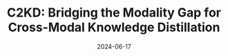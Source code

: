 ---
title: "C2KD: Bridging the Modality Gap for Cross-Modal Knowledge Distillation"
authors:
- Fushuo Huo
- Wenchao Xu
- Jingcai Guo
- Haozhao Wang
- Song Guo
date: "2024-06-17"
# doi: ""


# Publication type.
# Legend: 0 = Uncategorized; 1 = Conference paper; 2 = Journal article;
# 3 = Preprint / Working Paper; 4 = Report; 5 = Book; 6 = Book section;
# 7 = Thesis; 8 = Patent
publication_types: ["1"]

# Publication name and optional abbreviated publication name.
publication: IEEE/CVF Computer Vision and Pattern Recognition Conference (CVPR) (CCF-A)
#publication_short: In *INFOCOM* (CCF-A)

# links:
# - name: Custom Link
#   url: http://example.org
url_pdf: https://openaccess.thecvf.com//content/CVPR2024/papers/Huo_C2KD_Bridging_the_Modality_Gap_for_Cross-Modal_Knowledge_Distillation_CVPR_2024_paper.pdf
# url_code: '#'
# url_dataset: '#'
# url_poster: '#'
# url_project: ''
# url_slides: ''
# url_video: '#'

# Featured image
# To use, add an image named `featured.jpg/png` to your page's folder. 
# image:
#   caption: 'Image credit: [**Unsplash**](https://unsplash.com/photos/pLCdAaMFLTE)'
#   focal_point: ""
#   preview_only: false

# Associated Projects (optional).
#   Associate this publication with one or more of your projects.
#   Simply enter your project's folder or file name without extension.
#   E.g. `internal-project` references `content/project/internal-project/index.md`.
#   Otherwise, set `projects: []`.
projects: []
---